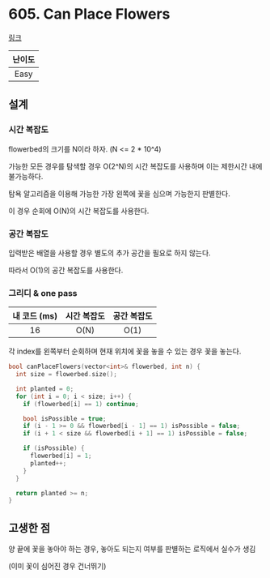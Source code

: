 # 605. Can Place Flowers

[링크](https://leetcode.com/problems/can-place-flowers/description/)

| 난이도 |
| :----: |
|  Easy  |

## 설계

### 시간 복잡도

flowerbed의 크기를 N이라 하자. (N <= 2 \* 10^4)

가능한 모든 경우를 탐색할 경우 O(2^N)의 시간 복잡도를 사용하며 이는 제한시간 내에 불가능하다.

탐욕 알고리즘을 이용해 가능한 가장 왼쪽에 꽃을 심으며 가능한지 판별한다.

이 경우 순회에 O(N)의 시간 복잡도를 사용한다.

### 공간 복잡도

입력받은 배열을 사용할 경우 별도의 추가 공간을 필요로 하지 않는다.

따라서 O(1)의 공간 복잡도를 사용한다.

### 그리디 & one pass

| 내 코드 (ms) | 시간 복잡도 | 공간 복잡도 |
| :----------: | :---------: | :---------: |
|      16      |    O(N)     |    O(1)     |

각 index를 왼쪽부터 순회하며 현재 위치에 꽃을 놓을 수 있는 경우 꽃을 놓는다.

```cpp
bool canPlaceFlowers(vector<int>& flowerbed, int n) {
  int size = flowerbed.size();

  int planted = 0;
  for (int i = 0; i < size; i++) {
    if (flowerbed[i] == 1) continue;

    bool isPossible = true;
    if (i - 1 >= 0 && flowerbed[i - 1] == 1) isPossible = false;
    if (i + 1 < size && flowerbed[i + 1] == 1) isPossible = false;

    if (isPossible) {
      flowerbed[i] = 1;
      planted++;
    }
  }

  return planted >= n;
}
```

## 고생한 점

양 끝에 꽃을 놓아야 하는 경우, 놓아도 되는지 여부를 판별하는 로직에서 실수가 생김

(이미 꽃이 심어진 경우 건너뛰기)
